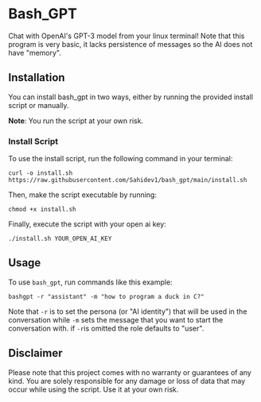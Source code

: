 # Bash_GPT

Chat with OpenAI's GPT-3 model from your linux terminal!
Note that this program is very basic, it lacks persistence of messages so the AI does not have "memory". 

## Installation

You can install bash_gpt in two ways, either by running the provided install script or manually. 

**Note**: You run the script at your own risk.

### Install Script

To use the install script, run the following command in your terminal: 

```shell
curl -o install.sh https://raw.githubusercontent.com/Sahidev1/bash_gpt/main/install.sh
```

Then, make the script executable by running: 

```shell
chmod +x install.sh
```

Finally, execute the script with your open ai key:

```shell
./install.sh YOUR_OPEN_AI_KEY
```


## Usage

To use `bash_gpt`, run commands like this example:

```shell
bashgpt -r "assistant" -m "how to program a duck in C?"
```

Note that `-r` is to set the persona (or "AI identity") that will be used in the conversation while `-m` sets the message that you want to start the conversation with. 
if `-r`is omitted the role defaults to "user".

## Disclaimer

Please note that this project comes with no warranty or guarantees of any kind. You are solely responsible for any damage or loss of data that may occur while using the script. Use it at your own risk.



